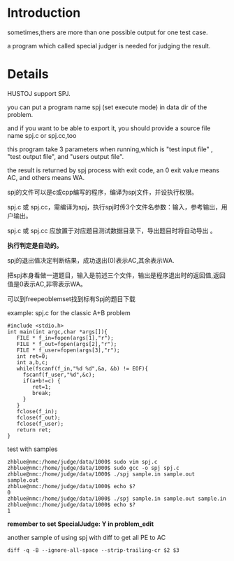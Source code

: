 # Introduction #

sometimes,thers are more than one possible output for one test case.

a program which called special judger is needed for judging the result.


# Details #

HUSTOJ support SPJ.

you can put a program name spj (set execute mode) in data dir of the problem.

and if you want to be able to export it, you should provide a source file name spj.c or spj.cc,too

this program take 3 parameters when running,which is "test input file" , "test output file", and "users output file".

the result is returned by spj process with exit code, an 0 exit value means AC, and others means WA.

spj的文件可以是c或cpp编写的程序，编译为spj文件，并设执行权限。

spj.c 或 spj.cc，需编译为spj，执行spj时传3个文件名参数：输入，参考输出，用户输出。

spj.c 或 spj.cc 应放置于对应题目测试数据目录下，导出题目时将自动导出 。

**执行判定是自动的。**

spj的退出值决定判断结果，成功退出(0)表示AC,其余表示WA.

把spj本身看做一道题目，输入是前述三个文件，输出是程序退出时的返回值,返回值是0表示AC,非零表示WA。

可以到freepeoblemset找到标有Spj的题目下载



example: spj.c for the classic A+B problem
```
#include <stdio.h>
int main(int argc,char *args[]){
   FILE * f_in=fopen(args[1],"r");
   FILE * f_out=fopen(args[2],"r");
   FILE * f_user=fopen(args[3],"r");
   int ret=0;
   int a,b,c;
   while(fscanf(f_in,"%d %d",&a, &b) != EOF){
     fscanf(f_user,"%d",&c);
     if(a+b!=c) {
        ret=1;
        break;
     }
   }
   fclose(f_in);
   fclose(f_out);
   fclose(f_user);
   return ret;
}

```
test with samples
```
zhblue@nmc:/home/judge/data/1000$ sudo vim spj.c
zhblue@nmc:/home/judge/data/1000$ sudo gcc -o spj spj.c
zhblue@nmc:/home/judge/data/1000$ ./spj sample.in sample.out sample.out
zhblue@nmc:/home/judge/data/1000$ echo $?
0
zhblue@nmc:/home/judge/data/1000$ ./spj sample.in sample.out sample.in
zhblue@nmc:/home/judge/data/1000$ echo $?
1
```

**remember to set SpecialJudge: Y in problem\_edit**

another sample of using spj with diff to get all PE to AC
```
diff -q -B --ignore-all-space --strip-trailing-cr $2 $3
```